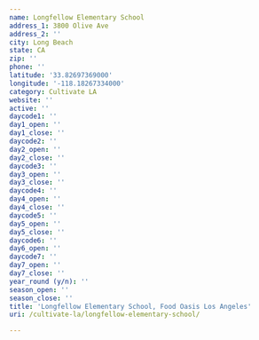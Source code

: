```yaml
---
name: Longfellow Elementary School
address_1: 3800 Olive Ave
address_2: ''
city: Long Beach
state: CA
zip: ''
phone: ''
latitude: '33.82697369000'
longitude: '-118.18267334000'
category: Cultivate LA
website: ''
active: ''
daycode1: ''
day1_open: ''
day1_close: ''
daycode2: ''
day2_open: ''
day2_close: ''
daycode3: ''
day3_open: ''
day3_close: ''
daycode4: ''
day4_open: ''
day4_close: ''
daycode5: ''
day5_open: ''
day5_close: ''
daycode6: ''
day6_open: ''
daycode7: ''
day7_open: ''
day7_close: ''
year_round (y/n): ''
season_open: ''
season_close: ''
title: 'Longfellow Elementary School, Food Oasis Los Angeles'
uri: /cultivate-la/longfellow-elementary-school/

---
```

